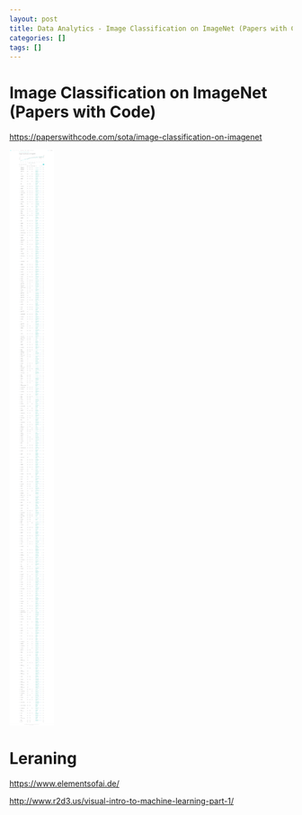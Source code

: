 ```yaml
---
layout: post
title: Data Analytics - Image Classification on ImageNet (Papers with Code)
categories: []
tags: []
--- 
```



# Image Classification on ImageNet (Papers with Code)

https://paperswithcode.com/sota/image-classification-on-imagenet

![](../pic/Screenshot_2021-01-27%20Papers%20with%20Code%20-%20ImageNet%20Benchmark%20Image%20Classification.png)


# Leraning 


https://www.elementsofai.de/


http://www.r2d3.us/visual-intro-to-machine-learning-part-1/ 
